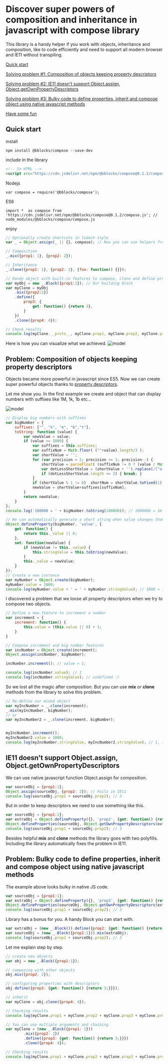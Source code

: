 # Discover super powers of composition and inheritance in javascript with compose library

This library is a handy helper if you work with objects, inheritance and composition, like to code efficiently and need to support all modern browser and IE11 without transpiling. 

[Quick start](#quick-start)

[Solving problem #1: Composition of objects keeping property descriptors](#discover-super-powers-of-composition-and-inheritance-in-javascript-with-compose-library)

[Solving problem #2: IE11 doesn't support Object.assign, Object.getOwnPropertyDescriptors](#problem-composition-of-objects-keeping-property-descriptors)

[Solving problem #3: Bulky code to define properties, inherit and compose object using native javascript methods](#problem-bulky-code-to-define-properties-inherit-and-compose-object-using-native-javascript-methods)

[Have some fun](https://bblocks.github.io/compose/fun.html)



## Quick start

install
```nmp
npm install @bblocks/compose --save-dev
```

include in the library
```html
<!-- In HTML -->
<script src="https://cdn.jsdelivr.net/npm/@bblocks/compose@0.1.2/compose.umd.js"></script> <!--  node_modules/@bblocks/compose/compose.js -->
```
Nodejs
```
var compose = require('@bblocks/compose');
```
ES6
```
import *  as compose from 'https://cdn.jsdelivr.net/npm/@bblocks/compose@0.1.2/compose.js'; // node_modules/@bblocks/compose/compose.js
```
enjoy 
```javascript
// Optionally create shortcuts in lodash style 
var _ = Object.assign(_ || {}, compose); // Now you can use helpers from the library_.mix  _.clone _.Block _.block

// Composition
_.mix({prop1: 1}, {prop2: 2});

// Inheritance
_.clone({prop1: 1}, {prop2: 2}, {foo: function() {}});

// Handy object with built-in features to compose, clone and define properties
var myObj = new _.Block({prop1:1}); // Our building block
var myClone = myObj
	.mix({prop2:2}) 
	.define({
		prop3: {
			get: function() {return 3},
		}
	})
	.clone({prop4: 4});

// Check results
console.log(myClone.__proto__, myClone.prop1, myClone.prop2, myClone.prop3, myClone.prop4); // {...} 1 2 3 4
```

Here is how you can visualize what we achieved.
![model](https://i.imgur.com/LGKIQFJ.png)

## Problem: Composition of objects keeping property descriptors
Objects became more powerful in javascript since ES5. Now we can create super powerful objects thanks to [property descriptors](https://developer.mozilla.org/en-US/docs/Web/JavaScript/Reference/Global_Objects/Object/defineProperty).

Let me show you. In the first example we create and object that can display numbers with suffixes like 1M, 1k, 1b etc...

![model](https://i.imgur.com/qQ8CS4c.png)

```javascript
// Display big numbers with suffixes
var bigNumber = {
	suffixes: ["", "k", "m", "b","t"],
	toString: function (value) {
		var newValue = value;
		if (value >= 1000) {
			var suffixes = this.suffixes;
			var suffixNum = Math.floor( (""+value).length/3 );
			var shortValue = '';
			for (var precision = 2; precision >= 1; precision--) {
				shortValue = parseFloat( (suffixNum != 0 ? (value / Math.pow(1000,suffixNum) ) : value).toPrecision(precision));
				var dotLessShortValue = (shortValue + '').replace(/[^a-zA-Z 0-9]+/g,'');
				if (dotLessShortValue.length <= 2) { break; }
			}
			if (shortValue % 1 != 0)  shortNum = shortValue.toFixed(1);
			newValue = shortValue+suffixes[suffixNum];
		}
		return newValue;
	}
};
console.log('100000 = ' + bigNumber.toString(100000)); // 1000000 = 1m 
```

```javascript
// We can automatically generate a short string when value changes thanks to getters and setters 
Object.defineProperty(bigNumber, 'value', {
	get: function() {
		return this._value || 0;
	},
	set: function(newValue) {
		if (newValue != this._value) {
			this.stringValue = this.toString(newValue);
		}
		this._value = newValue;
	}
});
// Create a new instance
var myNumber = Object.create(bigNumber);
myNumber.value = 1000;
console.log(myNumber.value + ' = ' + myNumber.stringValue); // 1000 = 1k
```
I discovered a problem that we loose all property descriptors when we try to compose two objects.

```javascript
// Define a new feature to increment a number
var increment = {
	increment: function() {
		this.value = (this.value || 0) + 1;
	}
}

// Compose increment and big number features  
var incNumber = Object.create(increment);
Object.assign(incNumber, bigNumber);

incNumber.increment(); // value = 1;

console.log(incNumber.value); // 1
console.log(incNumber.stringValue); // undefined :(
```

So we lost all the magic after composition. But you can use **mix** or **clone** methods from the library to solve this problem.

```javascript
// Re-define our mixed object
var myIncNumber = _.clone(increment);
_.mix(myIncNumber, bigNumber);
// or
var myIncNumber2 = _.clone(increment, bigNumber);


myIncNumber.increment();
myIncNumber2.value = 1000;
console.log(myIncNumber.stringValue, myIncNumber2.stringValue); // 1, 1k
```

## IE11 doesn't support Object.assign, Object.getOwnPropertyDescriptors

We can use native javascript function Object.assign for composition.

```javascript
var sourceObj = {prop1:1};
Object.assign(sourceObj, {prop2: 2}); // Fails in IE11
console.log(sourceObj.prop1 + sourceObj.prop2); // 3
```
But in order to keep descriptors we need to use something like this. 

```javascript
var sourceObj = {prop1:1};
var extraObj = Object.defineProperty({}, 'prop2', {get: function() {return 2;}});
Object.defineProperties(sourceObj, Object.getOwnPropertyDescriptors(extraObj)); // Fails in IE11. Object doesn't support property or method 'getOwnPropertyDescriptors'
console.log(sourceObj.prop1 + sourceObj.prop2); // 3
```

Besides helpful **mix** and **clone** methods the library goes with two polyfills. Including the library automatically fixes the problem in IE11.

## Problem: Bulky code to define properties, inherit and compose object using native javascript methods

The example above looks bulky in native JS code. 

```javascript
var sourceObj = {prop1:1};
var extraObj = Object.defineProperty({}, 'prop2', {get: function() {return 2;}});
Object.defineProperties(sourceObj, Object.getOwnPropertyDescriptors(extraObj));
console.log(sourceObj.prop1 + sourceObj.prop2); // 3
```

Library has a bonus for you. A handy Block you can start with.

```javascript
var extraObj = (new _.Block()).define({prop2: {get: function() {return 2;}}});
var sourceObj = (new _.Block({prop1:1})).mix(extraObj);
console.log(sourceObj.prop1 + sourceObj.prop2); // 3
```

Let me explain step by step.
```javascript
// create new objects 
var obj = new _.Block({prop1:1}); 

// composing with other objects
obj.mix({prop2: 2}); 

// configuring properties with descriptors
obj.define({prop3: {get: function() {return 3;}}});

// inherit
var myClone = obj.clone({prop4: 4});

// Checking results
console.log(myClone.prop1 + myClone.prop2 + myClone.prop3 + myClone.prop4); // 1 + 2 + 3 + 4 = 10

// You can use multiple arguments and chaining
var myClone = (new _.Block({prop1: 1}))
		.mix({prop2: 2})
		.define({prop3: {get: function() {return 3;}}})
		.clone({prop4: 4});

// Checking results
console.log(myClone.prop1 + myClone.prop2 + myClone.prop3 + myClone.prop4); // 1 + 2 + 3 + 4 = 10
```